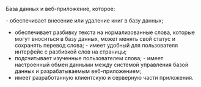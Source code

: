 База данных и веб-приложение, которое:

­- обеспечивает внесение или удаление книг в базу данных;
- обеспечивает разбивку текста на нормализованные слова, которые могут вноситься в базу данных, может менять свой статус и сохранять перевод слова;
­- имеет удобный для пользователя интерфейс с разбивкой слов на страницы;
- подсчитывает изученные пользователем слова;
­- имеет настроенный обмен данными между системой управления базой данных и разрабатываемым веб-приложением;
- имеет разработанную клиентскую и серверную части приложения.
